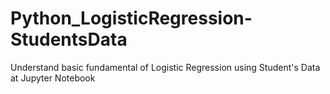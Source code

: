 # Python_LogisticRegression-StudentsData
Understand basic fundamental of Logistic Regression using Student's Data at Jupyter Notebook
